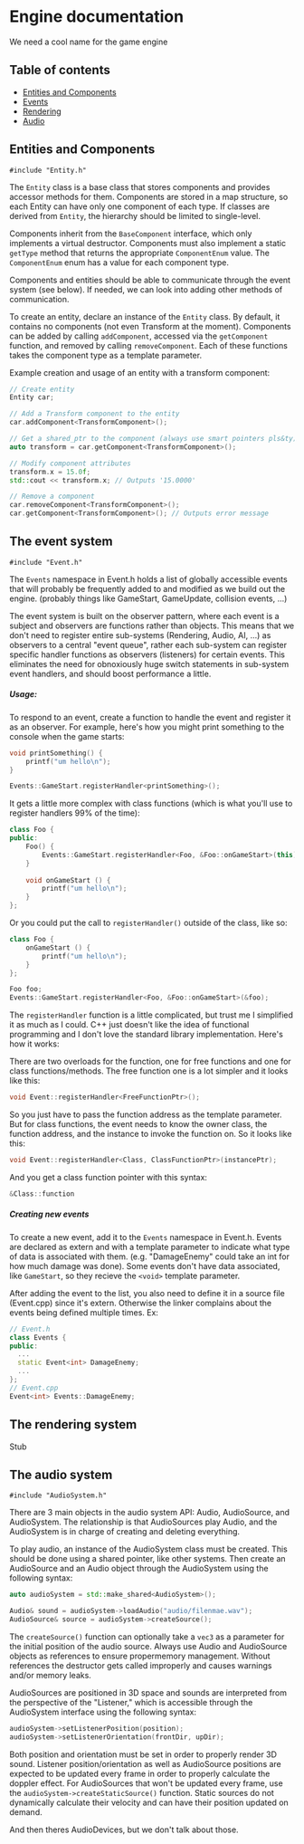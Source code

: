 # Engine documentation
We need a cool name for the game engine

## Table of contents

<!--ts-->
   * [Entities and Components](#entities-and-components)
   * [Events](#events)
   * [Rendering](#rendering)
   * [Audio](#audio)
<!--te-->

<a name="entities-and-components"/>

## Entities and Components
`#include "Entity.h"`

The `Entity` class is a base class that stores components and provides accessor
methods for them. Components are stored in a map structure, so each Entity can
have only one component of each type. If classes are derived from `Entity`, the
hierarchy should be limited to single-level.

Components inherit from the `BaseComponent` interface, which only implements a 
virtual destructor. Components must also implement a static `getType` method
that returns the appropriate `ComponentEnum` value. The `ComponentEnum` enum has
a value for each component type.

Components and entities should be able to communicate through the event system
(see below). If needed, we can look into adding other methods of communication.

To create an entity, declare an instance of the `Entity` class. By default, it
contains no components (not even Transform at the moment). Components can be
added by calling `addComponent`, accessed via the `getComponent` function, and
removed by calling `removeComponent`. Each of these functions takes the 
component type as a template parameter.

Example creation and usage of an entity with a transform component:
```cpp
// Create entity
Entity car;

// Add a Transform component to the entity
car.addComponent<TransformComponent>();

// Get a shared_ptr to the component (always use smart pointers pls&ty)
auto transform = car.getComponent<TransformComponent>();

// Modify component attributes
transform.x = 15.0f;
std::cout << transform.x; // Outputs '15.0000'

// Remove a component
car.removeComponent<TransformComponent>();
car.getComponent<TransformComponent>(); // Outputs error message
```

<a name="events"/>

## The event system
`#include "Event.h"`

The `Events` namespace in Event.h holds a list of globally accessible events 
that will probably be frequently added to and modified as we build out the 
engine. (probably things like GameStart, GameUpdate, collision events, ...)

The event system is built on the observer pattern, where each event is a subject
and observers are functions rather than objects. This means that we don't need
to register entire sub-systems (Rendering, Audio, AI, ...) as observers to a
central "event queue", rather each sub-system can register specific handler
functions as observers (listeners) for certain events. This eliminates the need
for obnoxiously huge switch statements in sub-system event handlers, and should 
boost performance a little.

##### Usage:
To respond to an event, create a function to handle the event and register it as
an observer. For example, here's how you might print something to the console 
when the game starts:
```cpp
void printSomething() {
    printf("um hello\n");
}

Events::GameStart.registerHandler<printSomething>();
```
It gets a little more complex with class functions (which is what you'll use to
register handlers 99% of the time):
```cpp
class Foo {
public:
    Foo() {
        Events::GameStart.registerHandler<Foo, &Foo::onGameStart>(this);
    }
    
    void onGameStart () {
        printf("um hello\n");
    }
};
```
Or you could put the call to `registerHandler()` outside of the class, like so:
```cpp
class Foo {
    onGameStart () {
        printf("um hello\n");
    }
};

Foo foo;
Events::GameStart.registerHandler<Foo, &Foo::onGameStart>(&foo);
```
The `registerHandler` function is a little complicated, but trust me I 
simplified it as much as I could. C++ just doesn't like the idea of functional 
programming and I don't love the standard library implementation. Here's how it 
works:

There are two overloads for the function, one for free functions and one for 
class functions/methods. The free function one is a lot simpler and it looks
like this:
```cpp
void Event::registerHandler<FreeFunctionPtr>();
```
So you just have to pass the function address as the template parameter. But for
class functions, the event needs to know the owner class, the function address, 
and the instance to invoke the function on. So it looks like this:
```cpp
void Event::registerHandler<Class, ClassFunctionPtr>(instancePtr);
```
And you get a class function pointer with this syntax:
```cpp
&Class::function
```
##### Creating new events
To create a new event, add it to the `Events` namespace in Event.h. Events are 
declared as extern and with a template parameter to indicate what type of data
is associated with them. (e.g. "DamageEnemy" could take an int for how much 
damage was done). Some events don't have data associated, like `GameStart`, so 
they recieve the `<void>` template parameter.

After adding the event to the list, you also need to define it in a source file
(Event.cpp) since it's extern. Otherwise the linker complains about the events 
being defined multiple times. Ex:
```cpp
// Event.h
class Events {
public:
  ...
  static Event<int> DamageEnemy;
  ...
};
// Event.cpp
Event<int> Events::DamageEnemy;
```

<a name="rendering"/>

## The rendering system
Stub

<a name="audio"/>

## The audio system
`#include "AudioSystem.h"`

There are 3 main objects in the audio system API: Audio, AudioSource, and 
AudioSystem. The relationship is that AudioSources play Audio, and the
AudioSystem is in charge of creating and deleting everything.

To play audio, an instance of the AudioSystem class must be created. This should
be done using a shared pointer, like other systems. Then create an AudioSource 
and an Audio object through the AudioSystem using the following syntax:
```cpp
auto audioSystem = std::make_shared<AudioSystem>();

Audio& sound = audioSystem->loadAudio("audio/filenmae.wav");
AudioSource& source = audioSystem->createSource();
```
The `createSource()` function can optionally take a `vec3` as a parameter for
the initial position of the audio source. Always use Audio and AudioSource 
objects as references to ensure propermemory management. Without references the 
destructor gets called improperly and causes warnings and/or memory leaks.

AudioSources are positioned in 3D space and sounds are interpreted from the 
perspective of the "Listener," which is accessible through the AudioSystem 
interface using the following syntax:
```cpp
audioSystem->setListenerPosition(position);
audioSystem->setListenerOrientation(frontDir, upDir);
```
Both position and orientation must be set in order to properly render 3D sound.
Listener position/orientation as well as AudioSource positions are expected to 
be updated every frame in order to properly calculate the doppler effect. For 
AudioSources that won't be updated every frame, use the
`audioSystem->createStaticSource()` function. Static sources do not dynamically 
calculate their velocity and can have their position updated on demand.

And then theres AudioDevices, but we don't talk about those.
